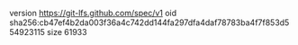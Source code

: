 version https://git-lfs.github.com/spec/v1
oid sha256:cb47ef4b2da003f36a4c742dd144fa297dfa4daf78783ba4f7f853d554923115
size 61933
